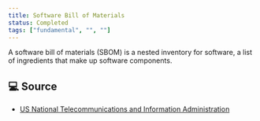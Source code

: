 ```yaml
---
title: Software Bill of Materials
status: Completed
tags: ["fundamental", "", ""]
---
```


A software bill of materials (SBOM) is a nested inventory for software, a list of ingredients that make up software components. 

## 💻 Source

* [US National Telecommunications and Information Administration](https://ntia.gov/page/software-bill-materials)
